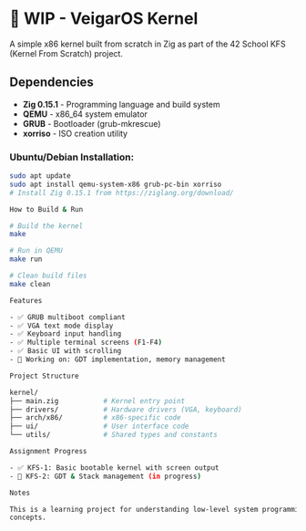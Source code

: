   # 🚧 WIP - VeigarOS Kernel

  A simple x86 kernel built from scratch in Zig as part of the 42 School KFS (Kernel From Scratch)
  project.

  ## Dependencies

  - **Zig 0.15.1** - Programming language and build system
  - **QEMU** - x86_64 system emulator  
  - **GRUB** - Bootloader (grub-mkrescue)
  - **xorriso** - ISO creation utility

  ### Ubuntu/Debian Installation:
  ```bash
  sudo apt update
  sudo apt install qemu-system-x86 grub-pc-bin xorriso
  # Install Zig 0.15.1 from https://ziglang.org/download/

  How to Build & Run

  # Build the kernel
  make

  # Run in QEMU
  make run

  # Clean build files
  make clean

  Features

  - ✅ GRUB multiboot compliant
  - ✅ VGA text mode display
  - ✅ Keyboard input handling
  - ✅ Multiple terminal screens (F1-F4)
  - ✅ Basic UI with scrolling
  - 🚧 Working on: GDT implementation, memory management

  Project Structure

  kernel/
  ├── main.zig           # Kernel entry point
  ├── drivers/           # Hardware drivers (VGA, keyboard)
  ├── arch/x86/          # x86-specific code
  ├── ui/                # User interface code
  └── utils/             # Shared types and constants

  Assignment Progress

  - ✅ KFS-1: Basic bootable kernel with screen output
  - 🚧 KFS-2: GDT & Stack management (in progress)

  Notes

  This is a learning project for understanding low-level system programming and kernel development
  concepts.
